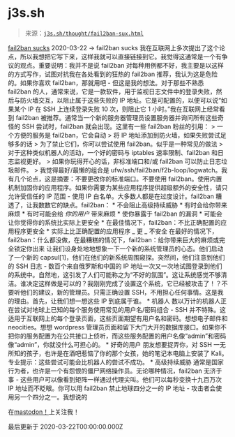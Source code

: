 <!--yml

分类：未分类

日期：2024 年 05 月 27 日 14:23:31

-->

# j3s.sh

> 来源：[`j3s.sh/thought/fail2ban-sux.html`](https://j3s.sh/thought/fail2ban-sux.html)

[fail2ban sucks](https://www.example.org/fail2ban_sucks) 2020-03-22 -> fail2ban sucks 我在互联网上多次提出了这个论点，所以我想把它写下来，这样我就可以直接链接到它。我觉得这通常是一个有争议的观点。重要说明：我并不是说 fail2ban 对每种用例都不好，我主要是以这样的方式写作，试图对抗我在各处看到的狂热的 fail2ban 推荐，我认为这是危险的。如果你喜欢 fail2ban，那就用吧 - 但这是我的想法。对于那些不熟悉 fail2ban 的人，通常来说，它是一款软件，用于监视日志文件中的登录失败，然后与防火墙交互，以阻止属于这些失败的 IP 地址。它是可配置的，以便可以说“如果某个 IP 在 SSH 上连续登录失败 10 次，则阻止它 1 小时。”我在互联网上经常看到 fail2ban 被推荐。通常当一个新的服务器管理员设置服务器并询问所有这些奇怪的 SSH 尝试时，fail2ban 就会出现。这里有一些 fail2ban 粉丝的引用： > 一个方便的服务是 fail2ban，它会自动 > 将 IP 地址添加到防火墙，如果失败尝试足够多的话 > 为了禁止它们，你可以尝试使用 fail2ban。似乎是一种常见的做法 > 对于这种类似机器人的活动，一个好的密码与 iptables 速率限制、fail2ban 和日志监视更好。 > 如果你玩得开心的话，非标准端口和/或 fail2ban 可以防止日志垃圾邮件。 > 我觉得最好/最懒的组合是 ufw/ssh/fail2ban/f2b-loop/logwatch。我有几个论点，这是摘要：不要更改你的标准端口。不要使用 fail2ban。使用内置机制加固你的应用程序。如果你需要为某些应用程序提供超级额外的安全性，请只允许受信任的 IP 范围 - 使用 IP 白名单。大多数人都是在过度设计。fail2ban 糟透了，让我数数它的缺点。fail2ban： * 不会阻止高级持续威胁 * 有时会给你带来麻烦 * 有时可能会给 *你的用户* 带来麻烦 * 使你暴露于 fail2ban 的漏洞 * 可能会让你觉得你的系统比实际上更安全 * 在最佳情况下，fail2ban：不比正确配置的应用程序更安全 * 实际上比正确配置的应用程序 _ 更 _ 不安全 在最好的情况下，fail2ban：什么都没做，在最糟糕的情况下，fail2ban：给你带来巨大的麻烦或完全锁定你出来 让我们设身处地地想象一下一个新的系统管理员的心态。他们启动了一个新的 capsul[1]，他们在他们的新系统周围窥探。突然间，他们注意到他们的 SSH 日志 - 数百个来自俄罗斯和中国的 IP 地址一次又一次地试图登录到他们的系统中。自然地，这引发了人们可能称之为“不好的氛围”。这让系统感觉不够清洁。谁决定这样做是可以的？我刚刚完成了设置这个系统，它已经被攻击了！？不要听他们的建议，新的管理员。只需正确设置 SSH，不用担心任何事情。这是我的理由。首先，让我们想一想这些 IP 到底属于谁。 * 机器人 数以万计的机器人正在尝试对地球上已知的每个服务使用常见的用户名/密码组合 - SSH 并不特殊。这适用于互联网上的每个登录页面，这些页面期望有用户名和密码。想想电子邮件和 neocities。想想 wordpress 管理员页面和留下大门大开的数据库接口。如果你不把你的服务配置为在公共接口上侦听，而这些服务配置的用户名像“admin”和密码像“admin”，你就没什么可担心的。 * 好奇的用户 朋友想要捉弄你，对 SSH 一无所知的孩子，也许是在酒吧惹恼了你的那个女孩，她的笔记本电脑上安装了 Kali。专业提示：这些尝试可能会比机器人的尝试不成功。 * 高级持续威胁 通常是国家行为者，也许是一个有怨恨的僵尸网络操作员。无论哪种情况，fail2ban 无济于事 - 这些用户可以像看到矩阵一样通过代理尖叫。他们可以每秒变换十九百万次 IP 地址而不眨眼。你可以用 fail2ban 禁止地球四分之一的 IP 地址 - 攻击者会使用另一个四分之一。我想说的

在[mastodon！](https://merveilles.town/@j3s)上关注我！

最后更新于 2020-03-22T00:00:00.000Z
